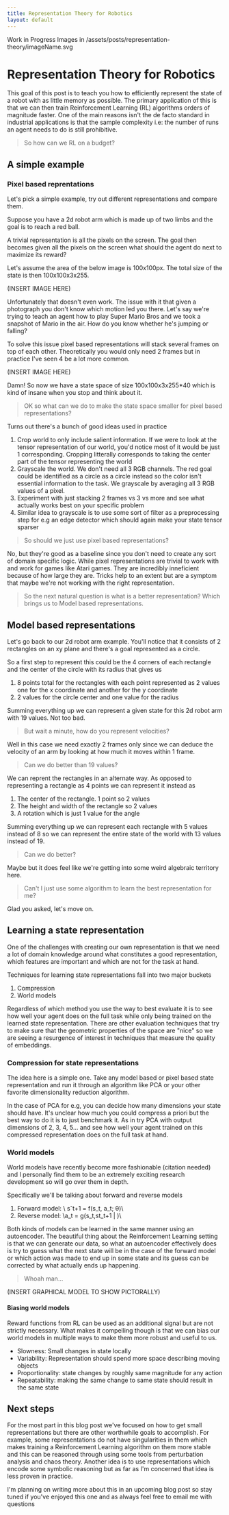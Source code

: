 ```yaml
---
title: Representation Theory for Robotics
layout: default
---
```


Work in Progress
Images in /assets/posts/representation-theory/imageName.svg

# Representation Theory for Robotics
This goal of this post is to teach you how to efficiently represent the state of a robot with as little memory as possible. The primary application of this is that we can then train Reinforcement Learning (RL) algorithms orders of magnitude faster. One of the main reasons isn't the de facto standard in industrial applications is that the sample complexity i.e: the number of runs an agent needs to do is still prohibitive. 

> So how can we RL on a budget?

## A simple example

### Pixel based reprentations
Let's pick a simple example, try out different representations and compare them.

Suppose you have a 2d robot arm which is made up of two limbs and the goal is to reach a red ball.

A trivial representation is all the pixels on the screen. The goal then becomes given all the pixels on the screen what should the agent do next to maximize its reward?

Let's assume the area of the below image is 100x100px. The total size of the state is then 100x100x3x255. 

(INSERT IMAGE HERE)

Unfortunately that doesn't even work. The issue with it that given a photograph you don't know which motion led you there. Let's say we're trying to teach an agent how to play Super Mario Bros and we took a snapshot of Mario in the air. How do you know whether he's jumping or falling?

To solve this issue pixel based representations will stack several frames on top of each other. Theoretically you would only need 2 frames but in practice I've seen 4 be a lot more common.

(INSERT IMAGE HERE)

Damn! So now we have a state space of size 100x100x3x255*40 which is kind of insane when you stop and think about it.

> OK so what can we do to make the state space smaller for pixel based representations?

Turns out there's a bunch of good ideas used in practice
1. Crop world to only include salient information. If we were to look at the tensor representation of our world, you'd notice most of it would be just 1 corresponding. Cropping litterally corresponds to taking the center part of the tensor representing the world
2. Grayscale the world. We don't need all 3 RGB channels. The red goal could be identified as a circle as a circle instead so the color isn't essential information to the task. We grayscale by averaging all 3 RGB values of a pixel.
3. Experiment with just stacking 2 frames vs 3 vs more and see what actually works best on your specific problem
4. Similar idea to grayscale is to use some sort of filter as a preprocessing step for e.g an edge detector which should again make your state tensor sparser

> So should we just use pixel based representations?

No, but they're good as a baseline since you don't need to create any sort of domain specific logic. While pixel representations are trivial to work with and work for games like Atari games. They are incredibly inneficient because of how large they are. Tricks help to an extent but are a symptom that maybe we're not working with the right representation. 

> So the next natural question is what is a better representation? Which brings us to Model based representations.

## Model based representations
Let's go back to our 2d robot arm example. You'll notice that it consists of 2 rectangles on an xy plane and there's a goal represented as a circle.

So a first step to represent this could be the 4 corners of each rectangle and the center of the circle with its radius that gives us
1. 8 points total for the rectangles with each point represented as 2 values one for the x coordinate and another for the y coordinate
2. 2 values for the circle center and one value for the radius

Summing everything up we can represent a given state for this 2d robot arm with 19 values. Not too bad.

> But wait a minute, how do you represent velocities?

Well in this case we need exactly 2 frames only since we can deduce the velocity of an arm by looking at how much it moves within 1 frame.

> Can we do better than 19 values?

We can reprent the rectangles in an alternate way. As opposed to representing a rectangle as 4 points we can represent it instead as
1. The center of the rectangle. 1 point so 2 values
2. The height and width of the rectangle so 2 values
3. A rotation which is just 1 value for the angle

Summing everything up we can represent each rectangle with 5 values instead of 8 so we can represent the entire state of the world with 13 values instead of 19.

> Can we do better?

Maybe but it does feel like we're getting into some weird algebraic territory here.

> Can't I just use some algorithm to learn the best representation for me?

Glad you asked, let's move on.


## Learning a state representation
One of the challenges with creating our own representation is that we need a lot of domain knowledge around what constitutes a good representation, which features are important and which are not for the task at hand.

Techniques for learning state representations fall into two major buckets
1. Compression
2. World models

Regardless of which method you use the way to best evaluate it is to see how well your agent does on the full task while only being trained on the learned state representation. There are other evaluation techniques that try to make sure that the geometric properties of the space are "nice" so we are seeing a resurgence of interest in techniques that measure the quality of embeddings.

### Compression for state representations
The idea here is a simple one. Take any model based or pixel based state representation and run it through an algorithm like PCA or your other favorite dimensionality reduction algorithm.

In the case of PCA for e.g, you can decide how many dimensions your state should have. It's unclear how much you could compress a priori but the best way to do it is to just benchmark it. As in try PCA with output dimensions of 2, 3, 4, 5... and see how well your agent trained on this compressed representation does on the full task at hand.


### World models
World models have recently become more fashionable (citation needed) and I personally find them to be an extremely exciting research development so will go over them in depth.

Specifically we'll be talking about forward and reverse models

1. Forward model: \\ sˆt+1 = f(s_t, a_t; θ)\\
2. Reverse model: \\a_t = g(s_t,st_t+1 | )\\

Both kinds of models can be learned in the same manner using an autoencoder. The beautiful thing about the Reinforcement Learning setting is that we can generate our data, so what an autoencoder effectively does is try to guess what the next state will be in the case of the forward model or which action was made to end up in some state and its guess can be corrected by what actually ends up happening. 

> Whoah man...

(INSERT GRAPHICAL MODEL TO SHOW PICTORALLY)

#### Biasing world models
Reward functions from RL can be used as an additional signal but are not strictly necessary. What makes it compelling though is that we can bias our world models  in multiple ways to make them more robust and useful to us.
* Slowness: Small changes in state locally
* Variability: Representation should spend more space describing moving objects
* Proportionality: state changes by roughly same magnitude for any action
* Repeatability: making the same change to same state should result in the same state



## Next steps
For the most part in this blog post we've focused on how to get small representations but there are other worthwhile goals to accomplish. For example, some representations do not have singularities in them which makes training a Reinforcement Learning algorithm on them more stable and this can be reasoned through using some tools from perturbation analysis and chaos theory. Another idea is to use representations which encode some symbolic reasoning but as far as I'm concerned that idea is less proven in practice. 

I'm planning on writing more about this in an upcoming blog post so stay tuned if you've enjoyed this one and as always feel free to email me with questions
